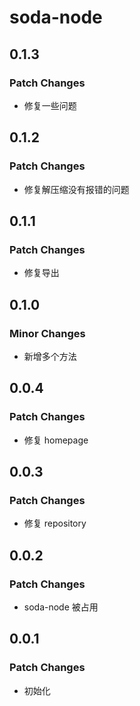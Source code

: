 # soda-node

## 0.1.3

### Patch Changes

- 修复一些问题

## 0.1.2

### Patch Changes

- 修复解压缩没有报错的问题

## 0.1.1

### Patch Changes

- 修复导出

## 0.1.0

### Minor Changes

- 新增多个方法

## 0.0.4

### Patch Changes

- 修复 homepage

## 0.0.3

### Patch Changes

- 修复 repository

## 0.0.2

### Patch Changes

- soda-node 被占用

## 0.0.1

### Patch Changes

- 初始化
